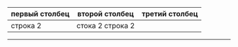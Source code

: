 
первый столбец | второй столбец  |  третий столбец
---------------|-----------------|-------------------
строка 2       |стока 2            строка 2
--------------------------------------------------